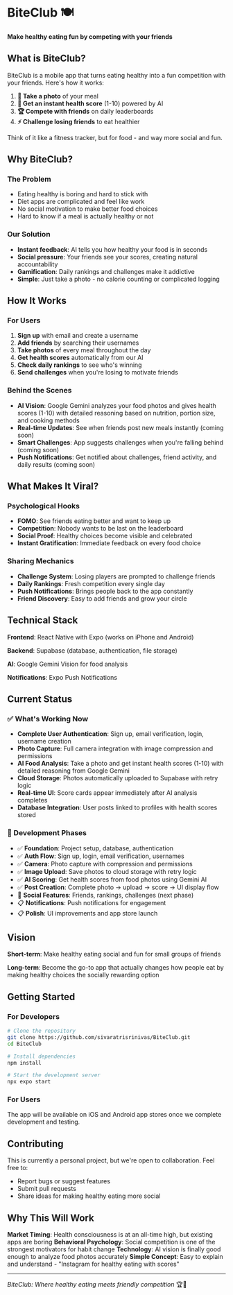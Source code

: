 # BiteClub 🍽️

**Make healthy eating fun by competing with your friends**

## What is BiteClub?

BiteClub is a mobile app that turns eating healthy into a fun competition with your friends. Here's how it works:

1. **📸 Take a photo** of your meal
2. **🤖 Get an instant health score** (1-10) powered by AI 
3. **🏆 Compete with friends** on daily leaderboards
4. **⚡ Challenge losing friends** to eat healthier

Think of it like a fitness tracker, but for food - and way more social and fun.

## Why BiteClub?

### The Problem
- Eating healthy is boring and hard to stick with
- Diet apps are complicated and feel like work
- No social motivation to make better food choices
- Hard to know if a meal is actually healthy or not

### Our Solution
- **Instant feedback**: AI tells you how healthy your food is in seconds
- **Social pressure**: Your friends see your scores, creating natural accountability
- **Gamification**: Daily rankings and challenges make it addictive
- **Simple**: Just take a photo - no calorie counting or complicated logging

## How It Works

### For Users
1. **Sign up** with email and create a username
2. **Add friends** by searching their usernames
3. **Take photos** of every meal throughout the day
4. **Get health scores** automatically from our AI
5. **Check daily rankings** to see who's winning
6. **Send challenges** when you're losing to motivate friends

### Behind the Scenes
- **AI Vision**: Google Gemini analyzes your food photos and gives health scores (1-10) with detailed reasoning based on nutrition, portion size, and cooking methods
- **Real-time Updates**: See when friends post new meals instantly (coming soon)
- **Smart Challenges**: App suggests challenges when you're falling behind (coming soon)
- **Push Notifications**: Get notified about challenges, friend activity, and daily results (coming soon)

## What Makes It Viral?

### Psychological Hooks
- **FOMO**: See friends eating better and want to keep up
- **Competition**: Nobody wants to be last on the leaderboard  
- **Social Proof**: Healthy choices become visible and celebrated
- **Instant Gratification**: Immediate feedback on every food choice

### Sharing Mechanics
- **Challenge System**: Losing players are prompted to challenge friends
- **Daily Rankings**: Fresh competition every single day
- **Push Notifications**: Brings people back to the app constantly
- **Friend Discovery**: Easy to add friends and grow your circle

## Technical Stack

**Frontend**: React Native with Expo (works on iPhone and Android)

**Backend**: Supabase (database, authentication, file storage)

**AI**: Google Gemini Vision for food analysis

**Notifications**: Expo Push Notifications

## Current Status

### ✅ What's Working Now
- **Complete User Authentication**: Sign up, email verification, login, username creation
- **Photo Capture**: Full camera integration with image compression and permissions
- **AI Food Analysis**: Take a photo and get instant health scores (1-10) with detailed reasoning from Google Gemini
- **Cloud Storage**: Photos automatically uploaded to Supabase with retry logic
- **Real-time UI**: Score cards appear immediately after AI analysis completes
- **Database Integration**: User posts linked to profiles with health scores stored

### 🚧 Development Phases
- ✅ **Foundation**: Project setup, database, authentication
- ✅ **Auth Flow**: Sign up, login, email verification, usernames  
- ✅ **Camera**: Photo capture with compression and permissions
- ✅ **Image Upload**: Save photos to cloud storage with retry logic
- ✅ **AI Scoring**: Get health scores from food photos using Gemini AI
- ✅ **Post Creation**: Complete photo → upload → score → UI display flow
- 🚧 **Social Features**: Friends, rankings, challenges (next phase)
- 📋 **Notifications**: Push notifications for engagement
- 📋 **Polish**: UI improvements and app store launch

## Vision

**Short-term**: Make healthy eating social and fun for small groups of friends

**Long-term**: Become the go-to app that actually changes how people eat by making healthy choices the socially rewarding option

## Getting Started

### For Developers
```bash
# Clone the repository
git clone https://github.com/sivaratrisrinivas/BiteClub.git
cd BiteClub

# Install dependencies
npm install

# Start the development server
npx expo start
```

### For Users
The app will be available on iOS and Android app stores once we complete development and testing.

## Contributing

This is currently a personal project, but we're open to collaboration. Feel free to:
- Report bugs or suggest features
- Submit pull requests
- Share ideas for making healthy eating more social

## Why This Will Work

**Market Timing**: Health consciousness is at an all-time high, but existing apps are boring
**Behavioral Psychology**: Social competition is one of the strongest motivators for habit change
**Technology**: AI vision is finally good enough to analyze food photos accurately
**Simple Concept**: Easy to explain and understand - "Instagram for healthy eating with scores"

---

*BiteClub: Where healthy eating meets friendly competition* 🏆🥗 